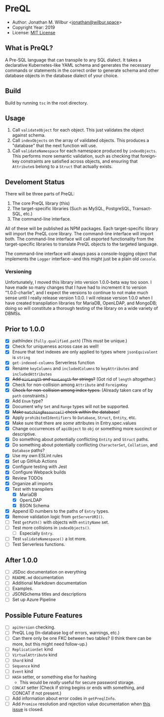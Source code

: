 # PreQL

* Author: Jonathan M. Wilbur <[jonathan@wilbur.space](mailto:jonathan@wilbur.space)>
* Copyright Year: 2019
* License: [MIT License](https://mit-license.org/)

## What is PreQL?

A Pre-SQL language that can transpile to any SQL dialect. It takes a declarative
Kubernetes-like YAML schema and generates the necessary commands or statements
in the correct order to generate schema and other database objects in the
database dialect of your choice.

## Build

Build by running `tsc` in the root directory.

## Usage

1.  Call `validateObject` for each object. This just validates the object against schema.
2.  Call `indexObjects` on the array of validated objects. This produces a
    "database" that the next function will use.
3.  Call `validateNamespace` for each namespace produced by `indexObjects`.
    This performs more semantic validation, such as checking that foreign-key
    constraints are satisfied across objects, and ensuring that `Attribute`s
    belong to a `Struct` that actually exists.

## Develoment Status

There will be three parts of PreQL:

1. The core PreQL library (this)
2. The target-specific libraries (Such as MySQL, PostgreSQL, Transact-SQL, etc.)
3. The command-line interface.

All of these will be published as NPM packages. Each target-specific library will
import the PreQL core library. The command-line interface will import both. The
command-line interface will call exported functionality from the target-specific
libraries to translate PreQL objects to the targeted language.

The command-line interface will always pass a console-logging object that
implements the `Logger` interface--and this might just be a plain old `console`.

### Versioning

Unfortunately, I moved this library into version 1.0.0-beta way too soon. I
have made so many changes that I have had to increment it to version
"1.0.0-charlie", and I expect the versions to continue to not make much sense
until I really release version 1.0.0. I will release version 1.0.0 when I have
created transpilation libraries for MariaDB, OpenLDAP, and MongoDB; doing so
will constitute a thorough testing of the library on a wide variety of DBMSs.

## Prior to 1.0.0

- [x] pathIndex (`fully.qualified.path`) (This must be unique.)
- [x] Check for uniqueness across case as well!
- [x] Ensure that text indexes are only applied to types where `jsonEquivalent` is `string`
- [x] `get-indexed-columns` Serverless function
- [x] Rename `keyColumns` and `includedColumns` to `keyAttributes` and `includedAttributes`
- [x] ~~Add `minLength` and `maxLength` for strings?~~ (Got rid of `length` altogether.)
- [x] Check for non-collision among `Attribute` and `ForeignKey`
- [x] ~~Check for non-collision among index types.~~ (Already taken care of by `path` constraints.)
- [x] Add `Enum` type?
- [x] Document why `Set` and `Range` types will not be supported.
- [x] ~~Make `matchingResource()` check within the database!~~
- [x] Apply `prohibitedIdentifiers` to `Database`, `Struct`, `Entity`, etc.
- [x] Make sure that there are _some_ attributes in Entry.spec.values
- [x] Change occurrences of `apiObject` to `obj` or something more succinct or descriptive.
- [x] Do something about potentially conflicting `Entity` and `Struct` paths.
- [x] Do something about potentially conflicting `CharacterSet`, `Collation`, and `Database` paths?
- [x] Use my own ESLint rules
- [x] Set up GitHub Actions
- [x] Configure testing with Jest
- [x] Configure Webpack builds
- [x] Review TODOs
- [x] Organize all imports
- [x] Test with transpilers
  - [x] MariaDB
  - [x] OpenLDAP
  - [x] BSON Schema
- [x] Append ID numbers to the paths of `Entry` types.
- [x] Remove validation logic from `getServerURI()`.
- [ ] Test `getPath()` with objects with `entityName` set.
- [ ] Test more collisions in `indexObjects()`.
  - [ ] Especially `Entry`.
- [ ] Test `validateNamespace()` a lot more.
- [ ] Test Serverless functions.

## After 1.0.0

- [ ] JSDoc documentation on everything
- [ ] `README.md` documentation
- [ ] Additional Markdown documentation
- [ ] Examples.
- [ ] JSONSchema titles and descriptions
- [ ] Set up Azure Pipeline

## Possible Future Features

- [ ] `apiVersion` checking.
- [ ] PreQL Log (In-database log of errors, warnings, etc.)
- [ ] Can there only be one FKC between two tables? (I think there can be more, but this might need follow-up.)
- [ ] `ReplicationSet` kind
- [ ] `VirtualAttribute` kind
- [ ] `Shard` kind
- [ ] `Sequence` kind
- [ ] `Event` kind
- [ ] `HASH` setter, or something else for hashing
  - This would be _really_ useful for secure password storage.
- [ ] `CONCAT` setter (Check if string begins or ends with something, and CONCAT if not present.)
- [ ] Add information about error codes in `getPreqlInfo`.
- [ ] Add `Promise` resolution and rejection value documentation when [this issue](https://github.com/jsdoc/jsdoc/issues/1467) is closed.
